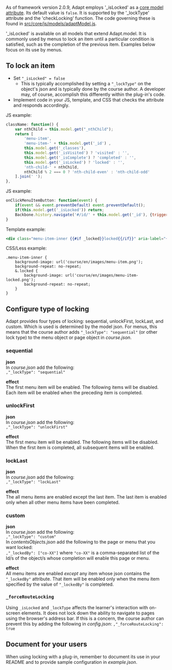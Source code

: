As of framework version 2.0.9, Adapt employs '_isLocked' as a [core model attribute](https://github.com/adaptlearning/adapt_framework/wiki/Core-model-attributes). Its default value is `false`. It is supported by the '_lockType' attribute and the 'checkLocking' function. The code governing these is found in [src/core/js/models/adaptModel.js](https://github.com/adaptlearning/adapt_framework/blob/master/src/core/js/models/adaptModel.js).  

'_isLocked' is available on all models that extend Adapt.model. It is commonly used by menus to lock an item until a particular condition is satisfied, such as the completion of the previous item. Examples below focus on its use by menus.

## To lock an item
- Set `"_isLocked" = false`  
    - This is typically accomplished by setting a `"_lockType"` on the object's json and is typically done by the course author. A developer may, of course, accomplish this differently within the plug-in's code.
- Implement code in your JS, template, and CSS that checks the attribute and responds accordingly.  

JS example:  
```javascript  
className: function() {
    var nthChild = this.model.get("_nthChild");
    return [
        'menu-item',
        'menu-item-' + this.model.get('_id') ,
        this.model.get('_classes'),
        this.model.get('_isVisited') ? 'visited' : '',
        this.model.get('_isComplete') ? 'completed' : '',
        this.model.get('_isLocked') ? 'locked' : '',
        'nth-child-' + nthChild,
        nthChild % 2 === 0 ? 'nth-child-even' : 'nth-child-odd'
    ].join(' ');
},
```  
JS example:  
```javascript  
onClickMenuItemButton: function(event) {
    if(event && event.preventDefault) event.preventDefault();
    if(this.model.get('_isLocked')) return;
    Backbone.history.navigate('#/id/' + this.model.get('_id'), {trigger: true});
}
```  
Template example:  
```handlebars    
<div class="menu-item-inner {{#if _locked}}locked{{/if}}" aria-label="{{_globals._menu._mymenu.menuItem}}" {{#if _globals._menu._mymenu.menuItem}}tabindex="0"{{/if}}>

```  
CSS/Less example:  
```less  
.menu-item-inner {
    background-image: url('course/en/images/menu-item.png');
    background-repeat: no-repeat;
    &.locked {
        background-image: url('course/en/images/menu-item-locked.png');
        background-repeat: no-repeat;
    }
}
```  

## Configure type of locking  

Adapt provides four types of locking: sequential, unlockFirst, lockLast, and custom. Which is used is determined by the model json. For menus, this means that the course author adds `"_lockType": "sequential"` (or other lock type) to the menu object or page object in *course.json*.

### sequential
**json**  
In *course.json* add the following:  
`,"_lockType": "sequential"`

**effect**  
The first menu item will be enabled. The following items will be disabled. Each item will be enabled when the preceding item is completed.

### unlockFirst
**json**  
In *course.json* add the following:  
`,"_lockType": "unlockFirst"`

**effect**  
The first menu item will be enabled. The following items will be disabled. When the first item is completed, all subsequent items will be enabled.

### lockLast
**json**  
In *course.json* add the following:  
`,"_lockType": "lockLast"`

**effect**  
The all menu items are enabled except the last item. The last item is enabled only when all other menu items have been completed.   

### custom
**json**  
In *course.json* add the following:  
`,"_lockType": "custom"`  
In *contentsObjects.json* add the following to the page or menu that you want locked:  
`,"_lockedBy": ["co-XX"]`
where `"co-XX"` is a comma-separated list of the Id/s of the object/s whose completion will enable this page or menu.

**effect**  
All menu items are enabled *except* any item whose json contains the `"_lockedBy"` attribute. That item will be enabled only when the menu item specified by the value of `"_lockedBy"` is completed. 

### `_forceRouteLocking`
Using `_isLocked` and `_lockType` affects the learner's interaction with on-screen elements. It does not lock down the ability to navigate to pages using the browser's address bar. If this is a concern, the course author  can prevent this by adding the following in *config.json*:
`,"_forceRouteLocking": true`

## Document for your users  
When using locking with a plug-in, remember to document its use in your README and to provide sample configuration in *example.json*.  